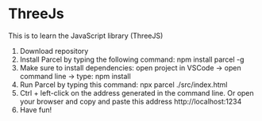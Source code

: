 # ThreeJs
This is to learn the JavaScript library  (ThreeJS)

1. Download repository
2. Install Parcel by typing the following command: npm install parcel -g
3. Make sure to install dependencies: open project in VSCode -> open command line -> type: npm install
4. Run Parcel by typing this command: npx parcel ./src/index.html
5. Ctrl + left-click on the address generated in the command line. Or open your browser and copy and paste this address http://localhost:1234
6. Have fun! 


